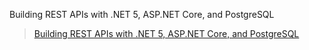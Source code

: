 Building REST APIs with .NET 5, ASP.NET Core, and PostgreSQL


> [Building REST APIs with .NET 5, ASP.NET Core, and PostgreSQL](https://www.endpointdev.com/blog/2021/07/dotnet-5-web-api/)